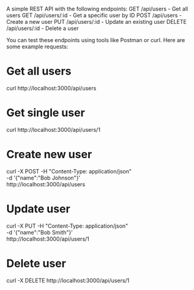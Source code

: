 A simple REST API with the following endpoints:
GET /api/users - Get all users
GET /api/users/:id - Get a specific user by ID
POST /api/users - Create a new user
PUT /api/users/:id - Update an existing user
DELETE /api/users/:id - Delete a user

You can test these endpoints using tools like Postman or curl. 
Here are some example requests:

# Get all users
curl http://localhost:3000/api/users

# Get single user
curl http://localhost:3000/api/users/1

# Create new user
curl -X POST -H "Content-Type: application/json" \
     -d '{"name":"Bob Johnson"}' \
     http://localhost:3000/api/users

# Update user
curl -X PUT -H "Content-Type: application/json" \
     -d '{"name":"Bob Smith"}' \
     http://localhost:3000/api/users/1

# Delete user
curl -X DELETE http://localhost:3000/api/users/1
